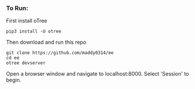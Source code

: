 ### To Run:

First install oTree

```
pip3 install -U otree

```

Then download and run this repo

```
git clone https://github.com/maddy0314/ee
cd ee
otree devserver
```

Open a browser window and navigate to localhost:8000. Select 'Session' to begin.
